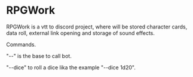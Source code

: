 # RPGWork
RPGWork is a vtt to discord project, where will be stored character cards, data roll, external link opening and storage of sound effects.

Commands.

"--" is the base to call bot.

"--dice" to roll a dice lika the example "--dice 1d20".
